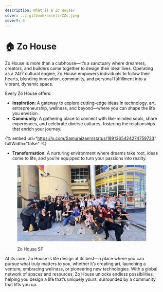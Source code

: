 ```yaml
---
description: What is a Zo House?
cover: ../.gitbook/assets/ZZo.jpeg
coverY: 0
---
```


# 🏠 Zo House

Zo House is more than a clubhouse—it’s a sanctuary where dreamers, creators, and builders come together to design their ideal lives. Operating as a 24/7 cultural engine, Zo House empowers individuals to follow their hearts, blending innovation, community, and personal fulfillment into a vibrant, dynamic space.

Every Zo House offers:

* **Inspiration**: A gateway to explore cutting-edge ideas in technology, art, entrepreneurship, wellness, and beyond—where you can shape the life you envision.
* **Community**: A gathering place to connect with like-minded souls, share experiences, and celebrate diverse cultures, fostering the relationships that enrich your journey.

{% embed url="https://x.com/Samuraizann/status/1891365424274759733" fullWidth="false" %}

* **Transformation**: A nurturing environment where dreams take root, ideas come to life, and you’re equipped to turn your passions into reality.

<figure><img src="../.gitbook/assets/image (18).png" alt=""><figcaption><p>Zo House SF</p></figcaption></figure>

At its core, Zo House is life design at its best—a place where you can pursue what truly matters to you, whether it’s creating art, launching a venture, embracing wellness, or pioneering new technologies. With a global network of spaces and resources, Zo House unlocks endless possibilities, helping you design a life that’s uniquely yours, surrounded by a community that lifts you up.
